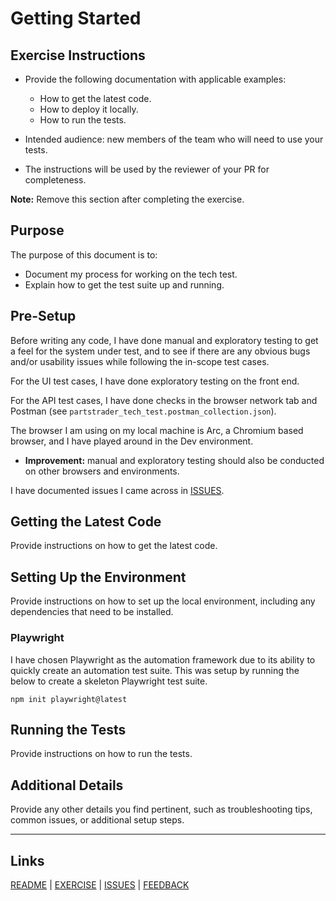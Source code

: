 # Getting Started

## Exercise Instructions

- Provide the following documentation with applicable examples:

  - How to get the latest code.
  - How to deploy it locally.
  - How to run the tests.

- Intended audience: new members of the team who will need to use your tests.
- The instructions will be used by the reviewer of your PR for completeness.

**Note:** Remove this section after completing the exercise.

## Purpose

The purpose of this document is to:

- Document my process for working on the tech test.
- Explain how to get the test suite up and running.

## Pre-Setup

Before writing any code, I have done manual and exploratory testing to get a feel for the system under test, and to see if there are any obvious bugs and/or usability issues while following the in-scope test cases.

For the UI test cases, I have done exploratory testing on the front end.

For the API test cases, I have done checks in the browser network tab and Postman (see `partstrader_tech_test.postman_collection.json`).

The browser I am using on my local machine is Arc, a Chromium based browser, and I have played around in the Dev environment.

- **Improvement:** manual and exploratory testing should also be conducted on other browsers and environments.

I have documented issues I came across in [ISSUES](ISSUES.md).

## Getting the Latest Code

Provide instructions on how to get the latest code.

## Setting Up the Environment

Provide instructions on how to set up the local environment, including any dependencies that need to be installed.

### Playwright

I have chosen Playwright as the automation framework due to its ability to quickly create an automation test suite. This was setup by running the below to create a skeleton Playwright test suite.

```
npm init playwright@latest
```

## Running the Tests

Provide instructions on how to run the tests.

## Additional Details

Provide any other details you find pertinent, such as troubleshooting tips, common issues, or additional setup steps.

---

## Links

[README](README.md) | [EXERCISE](EXERCISE.md) | [ISSUES](ISSUES.md) | [FEEDBACK](FEEDBACK.md)
